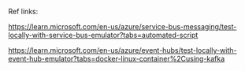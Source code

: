 Ref links: 

https://learn.microsoft.com/en-us/azure/service-bus-messaging/test-locally-with-service-bus-emulator?tabs=automated-script

https://learn.microsoft.com/en-us/azure/event-hubs/test-locally-with-event-hub-emulator?tabs=docker-linux-container%2Cusing-kafka


